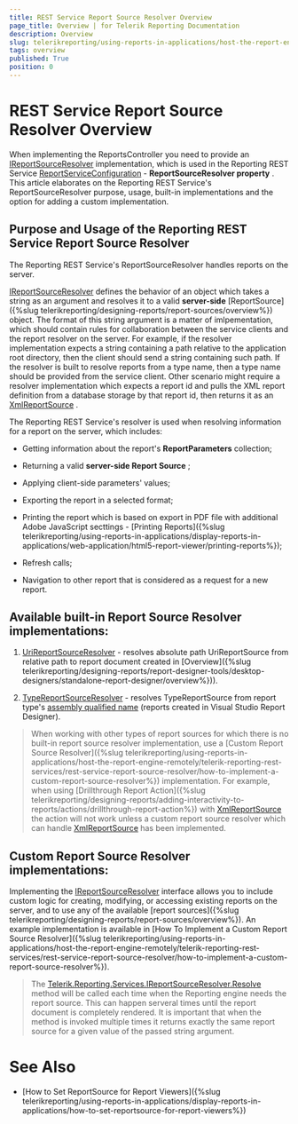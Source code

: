 ```yaml
---
title: REST Service Report Source Resolver Overview
page_title: Overview | for Telerik Reporting Documentation
description: Overview
slug: telerikreporting/using-reports-in-applications/host-the-report-engine-remotely/telerik-reporting-rest-services/rest-service-report-source-resolver/overview
tags: overview
published: True
position: 0
---
```


# REST Service Report Source Resolver Overview



When implementing the ReportsController you need to provide an  [IReportSourceResolver](/reporting/api/Telerik.Reporting.Services.IReportSourceResolver)  implementation,         which is used in the Reporting REST Service  [ReportServiceConfiguration](/reporting/api/Telerik.Reporting.Services.WebApi.ReportsControllerBase#Telerik_Reporting_Services_WebApi_ReportsControllerBase_ReportServiceConfiguration)  -         __ReportSourceResolver property__ . This article elaborates on the Reporting REST Service's ReportSourceResolver purpose, usage,         built-in implementations and the option for adding a custom implementation.       

## Purpose and Usage of the Reporting REST Service Report Source Resolver

The Reporting REST Service's ReportSourceResolver handles reports on the server.

 [IReportSourceResolver](/reporting/api/Telerik.Reporting.Services.IReportSourceResolver)  defines the behavior of an object which takes a string as an argument           and resolves it to a valid __server-side__ [ReportSource]({%slug telerikreporting/designing-reports/report-sources/overview%}) object.           The format of this string argument is a matter of imlpementation, which should contain rules for collaboration between the service clients and the report resolver on the server.           For example, if the resolver implementation expects a string containing a path relative to the application root directory, then the client should send a string containing such path.           If the resolver is built to resolve reports from a type name, then a type name should be provided from the service client.           Other scenario might require a resolver implementation which expects a report id and pulls the XML report definition from a database storage by that report id,           then returns it as an  [XmlReportSource](/reporting/api/Telerik.Reporting.XmlReportSource) .         

The Reporting REST Service's resolver is used when resolving information for a report on the server,           which includes:         

* Getting information about the report's __ReportParameters__  collection;             

* Returning a valid __server-side Report Source__ ;             

* Applying client-side parameters' values;

* Exporting the report in a selected format;

* Printing the report which is based on export in PDF file with additional Adobe JavaScript secttings -               [Printing Reports]({%slug telerikreporting/using-reports-in-applications/display-reports-in-applications/web-application/html5-report-viewer/printing-reports%});             

* Refresh calls;

* Navigation to other report that is considered as a request for a new report.

## Available built-in Report Source Resolver implementations:

1.  [UriReportSourceResolver](/reporting/api/Telerik.Reporting.Services.UriReportSourceResolver)                - resolves absolute path UriReportSource from relative path to report document created in [Overview]({%slug telerikreporting/designing-reports/report-designer-tools/desktop-designers/standalone-report-designer/overview%})).             

1.  [TypeReportSourceResolver](/reporting/api/Telerik.Reporting.Services.TypeReportSourceResolver)                - resolves TypeReportSource from report type's  [assembly qualified name](http://msdn.microsoft.com/en-us/library/30wyt9tk)  (reports created in Visual Studio Report Designer).             

> When working with other types of report sources for which there is no built-in report source resolver implementation, use a              [Custom Report Source Resolver]({%slug telerikreporting/using-reports-in-applications/host-the-report-engine-remotely/telerik-reporting-rest-services/rest-service-report-source-resolver/how-to-implement-a-custom-report-source-resolver%}) implementation.             For example, when using [Drillthrough Report Action]({%slug telerikreporting/designing-reports/adding-interactivity-to-reports/actions/drillthrough-report-action%}) with  [XmlReportSource](/reporting/api/Telerik.Reporting.XmlReportSource)              the action will not work unless a custom report source resolver which can handle  [XmlReportSource](/reporting/api/Telerik.Reporting.XmlReportSource)               has been implemented.           

## Custom Report Source Resolver implementations:

Implementing the  [IReportSourceResolver](/reporting/api/Telerik.Reporting.Services.IReportSourceResolver)            interface allows you to include custom logic for creating, modifying, or accessing existing reports on the server,           and to use any of the available [report sources]({%slug telerikreporting/designing-reports/report-sources/overview%}).           An example implementation is available in [How To Implement a Custom Report Source Resolver]({%slug telerikreporting/using-reports-in-applications/host-the-report-engine-remotely/telerik-reporting-rest-services/rest-service-report-source-resolver/how-to-implement-a-custom-report-source-resolver%}).         

> The              [Telerik.Reporting.Services.IReportSourceResolver.Resolve](/reporting/api/Telerik.Reporting.Services.IReportSourceResolver#Telerik_Reporting_Services_IReportSourceResolver_Resolve_System_String_Telerik_Reporting_Services_OperationOrigin_System_Collections_Generic_IDictionary{System_String_System_Object}_)              method will be called each time when the Reporting engine needs the report source. This can happen serveral times  until the report document is             completely rendered. It is important that when the method is invoked multiple times it returns exactly the same             report source for a given value of the passed string argument.           

# See Also

 * [How to Set ReportSource for Report Viewers]({%slug telerikreporting/using-reports-in-applications/display-reports-in-applications/how-to-set-reportsource-for-report-viewers%})

